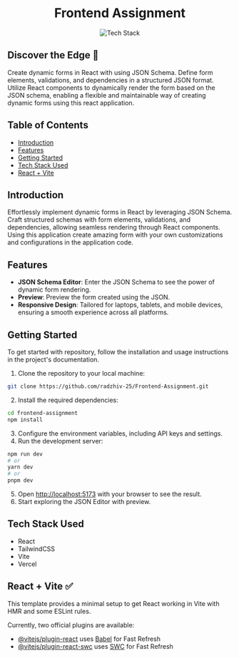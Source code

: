 <h1 align="center">Frontend Assignment</h1>

<p align="center">
  <img src="https://img.shields.io/badge/Tech%20Stack-React%20%7C%20Tailwind%20%7C%20Vite%20%7C%20Vercel-0288d1.svg" alt="Tech Stack" />
</p>


## Discover the Edge 🚀

Create dynamic forms in React with using JSON Schema. Define form elements, validations, and dependencies in a structured JSON format. Utilize React components to dynamically render the form based on the JSON schema, enabling a flexible and maintainable way of creating dynamic forms using this react application.

## Table of Contents

- [Introduction](#introduction)
- [Features](#features)
- [Getting Started](#getting-started)
- [Tech Stack Used](#tech-stack-used)
- [React + Vite](react-+-vite)

## Introduction

Effortlessly implement dynamic forms in React by leveraging JSON Schema. Craft structured schemas with form elements, validations, and dependencies, allowing seamless rendering through React components. Using this application create amazing form with your own customizations and configurations in the application code.

## Features 

- **JSON Schema Editor**: Enter the JSON Schema to see the power of dynamic form rendering.
- **Preview**: Preview the form created using the JSON.
- **Responsive Design**: Tailored for laptops, tablets, and mobile devices, ensuring a smooth experience across all platforms.

## Getting Started 

To get started with repository, follow the installation and usage instructions in the project's documentation.

1. Clone the repository to your local machine:

```bash
git clone https://github.com/radzhiv-25/Frontend-Assignment.git
```

2. Install the required dependencies:

```bash
cd frontend-assignment
npm install
```

3. Configure the environment variables, including API keys and settings.
4. Run the development server:

```bash
npm run dev
# or
yarn dev
# or
pnpm dev
```

5. Open [http://localhost:5173](http://localhost:5173/) with your browser to see the result.
6. Start exploring the JSON Editor with preview.

## Tech Stack Used

- React
- TailwindCSS
- Vite
- Vercel

## React + Vite ✅

This template provides a minimal setup to get React working in Vite with HMR and some ESLint rules.

Currently, two official plugins are available:

- [@vitejs/plugin-react](https://github.com/vitejs/vite-plugin-react/blob/main/packages/plugin-react/README.md) uses [Babel](https://babeljs.io/) for Fast Refresh
- [@vitejs/plugin-react-swc](https://github.com/vitejs/vite-plugin-react-swc) uses [SWC](https://swc.rs/) for Fast Refresh

